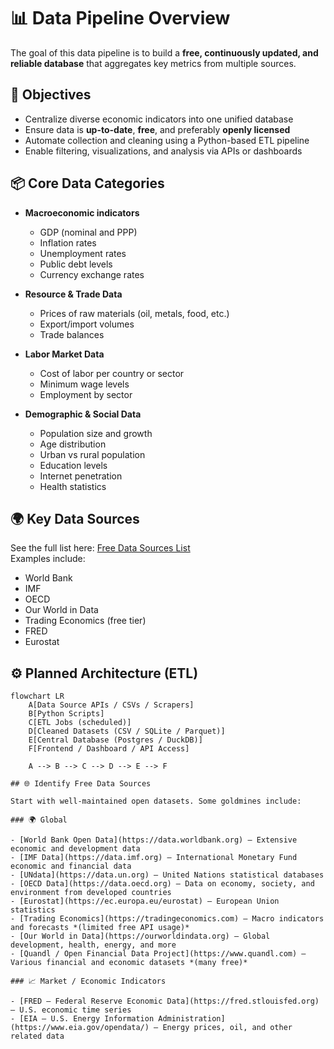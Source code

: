 # 📊 Data Pipeline Overview

The goal of this data pipeline is to build a **free, continuously updated, and reliable database** that aggregates key metrics from multiple sources.

## 🎯 Objectives

- Centralize diverse economic indicators into one unified database
- Ensure data is **up-to-date**, **free**, and preferably **openly licensed**
- Automate collection and cleaning using a Python-based ETL pipeline
- Enable filtering, visualizations, and analysis via APIs or dashboards

## 📦 Core Data Categories

- **Macroeconomic indicators**

  - GDP (nominal and PPP)
  - Inflation rates
  - Unemployment rates
  - Public debt levels
  - Currency exchange rates

- **Resource & Trade Data**

  - Prices of raw materials (oil, metals, food, etc.)
  - Export/import volumes
  - Trade balances

- **Labor Market Data**

  - Cost of labor per country or sector
  - Minimum wage levels
  - Employment by sector

- **Demographic & Social Data**
  - Population size and growth
  - Age distribution
  - Urban vs rural population
  - Education levels
  - Internet penetration
  - Health statistics

## 🌍 Key Data Sources

See the full list here: [Free Data Sources List](#)  
Examples include:

- World Bank
- IMF
- OECD
- Our World in Data
- Trading Economics (free tier)
- FRED
- Eurostat

## ⚙️ Planned Architecture (ETL)

```mermaid
flowchart LR
    A[Data Source APIs / CSVs / Scrapers]
    B[Python Scripts]
    C[ETL Jobs (scheduled)]
    D[Cleaned Datasets (CSV / SQLite / Parquet)]
    E[Central Database (Postgres / DuckDB)]
    F[Frontend / Dashboard / API Access]

    A --> B --> C --> D --> E --> F

## 🌐 Identify Free Data Sources

Start with well-maintained open datasets. Some goldmines include:

### 🌍 Global

- [World Bank Open Data](https://data.worldbank.org) – Extensive economic and development data
- [IMF Data](https://data.imf.org) – International Monetary Fund economic and financial data
- [UNdata](https://data.un.org) – United Nations statistical databases
- [OECD Data](https://data.oecd.org) – Data on economy, society, and environment from developed countries
- [Eurostat](https://ec.europa.eu/eurostat) – European Union statistics
- [Trading Economics](https://tradingeconomics.com) – Macro indicators and forecasts *(limited free API usage)*
- [Our World in Data](https://ourworldindata.org) – Global development, health, energy, and more
- [Quandl / Open Financial Data Project](https://www.quandl.com) – Various financial and economic datasets *(many free)*

### 📈 Market / Economic Indicators

- [FRED – Federal Reserve Economic Data](https://fred.stlouisfed.org) – U.S. economic time series
- [EIA – U.S. Energy Information Administration](https://www.eia.gov/opendata/) – Energy prices, oil, and other related data
```
